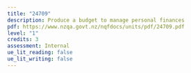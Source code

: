 ```yaml
---
title: "24709"
description: Produce a budget to manage personal finances
pdf: https://www.nzqa.govt.nz/nqfdocs/units/pdf/24709.pdf
level: "1"
credits: 3
assessment: Internal
ue_lit_reading: false
ue_lit_writing: false
---
```

